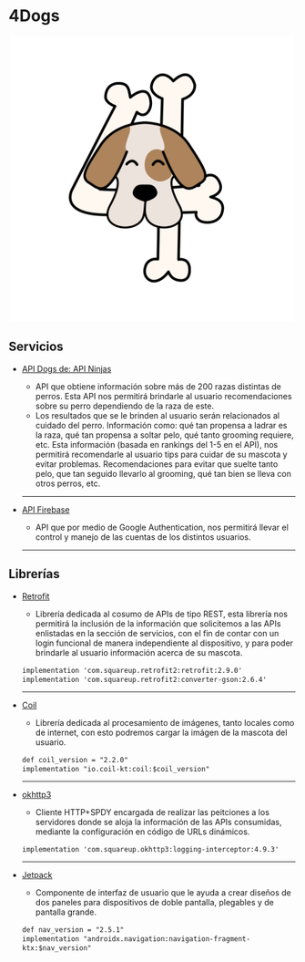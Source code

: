# 4Dogs

<p align="center"> <img src="https://github.com/angelcast2002/APP-Proyecto1-PlataformasMoviles/blob/main/APPLogo.png" width = "500"> </p>

## Servicios
- [API Dogs de: API Ninjas](https://api-ninjas.com/api/dogs)

    - API que obtiene información sobre más de 200 razas distintas de perros. Esta API nos permitirá brindarle al usuario recomendaciones sobre su perro dependiendo de la raza de este.
    - Los resultados que se le brinden al usuario serán relacionados al cuidado del perro. Información como: qué tan propensa a ladrar es la raza, qué tan propensa a soltar pelo, qué tanto grooming requiere, etc. Esta información (basada en rankings del 1-5 en el API), nos permitirá recomendarle al usuario tips para cuidar de su mascota y evitar problemas. Recomendaciones para evitar que suelte tanto pelo, que tan seguido llevarlo al grooming, qué tan bien se lleva con otros perros, etc. 
  
  ***
- [API Firebase](https://firebase.google.com/docs/auth/android/google-signin?hl=es-419#kotlin+ktx)
  
    - API que por medio de Google Authentication, nos permitirá llevar el control y manejo de las cuentas de los distintos usuarios.
  
  ***
## Librerías

- [Retrofit](https://square.github.io/retrofit/)
  
    - Librería dedicada al cosumo de APIs de tipo REST, esta librería nos permitirá la inclusión de la información que solicitemos a las APIs enlistadas en la sección de servicios, con el fin de contar con un login funcional de manera independiente al dispositivo, y para poder brindarle al usuario información acerca de su mascota.

    ~~~
    implementation 'com.squareup.retrofit2:retrofit:2.9.0'
    implementation 'com.squareup.retrofit2:converter-gson:2.6.4'  
    ~~~
  
  ***
  
- [Coil](https://coil-kt.github.io/coil/)
  
    - Librería dedicada al procesamiento de imágenes, tanto locales como de internet, con esto podremos cargar la imágen de la mascota del usuario.


    ~~~
    def coil_version = "2.2.0"
    implementation "io.coil-kt:coil:$coil_version"  
    ~~~
  
  ***
  
- [okhttp3](https://square.github.io/okhttp/)
  
    - Cliente HTTP+SPDY encargada de realizar las peitciones a los servidores donde se aloja la información de las APIs consumidas, mediante la configuración en código de URLs dinámicos.

    ~~~
    implementation 'com.squareup.okhttp3:logging-interceptor:4.9.3' 
    ~~~
  ***
- [Jetpack](https://www.googleadservices.com/pagead/aclk?sa=L&ai=DChcSEwiw1fPFh8P6AhWNwYYKHSkpB2MYABAAGgJ2dQ&ohost=www.google.com&cid=CAESauD2y4p03bSt6aznDs3RrCd-KxCg9m_nrU0KYST0gbZ9ywwt8EHge7t7kDpeknIjW51u002VQhySvNV_qruNJDCATVw8U3DLufaoYOnAbpV21eEWdSD0oRGopdcFTplSmZj_MN7EWzv_o8o&sig=AOD64_0MauLCLbYoCyG05LNrEJyj8p9Dgg&q&adurl&ved=2ahUKEwimx-3Fh8P6AhXHRjABHT84BkAQ0Qx6BAgHEAE)
    - Componente de interfaz de usuario que le ayuda a crear diseños de dos paneles para dispositivos de doble pantalla, plegables y de pantalla grande.
    ~~~
    def nav_version = "2.5.1"
    implementation "androidx.navigation:navigation-fragment-ktx:$nav_version"
    ~~~
    
